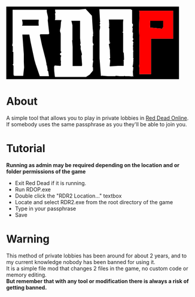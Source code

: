 ![RDOP](./.media/rdop.png)

# About
A simple tool that allows you to play in private lobbies in [Red Dead Online](https://www.rockstargames.com/reddeadonline).<br>
If somebody uses the same passphrase as you they'll be able to join you.

# Tutorial

**Running as admin may be required depending on the location and or folder permissions of the game**

* Exit Red Dead if it is running.
* Run RDOP.exe
* Double click the "RDR2 Location..." textbox
* Locate and select RDR2.exe from the root directory of the game
* Type in your passphrase
* Save

# Warning
This method of private lobbies has been around for about 2 years, and to my current knowledge nobody has been banned for using it.<br>
It is a simple file mod that changes 2 files in the game, no custom code or memory editing.<br>
**But remember that with any tool or modification there is always a risk of getting banned.**
